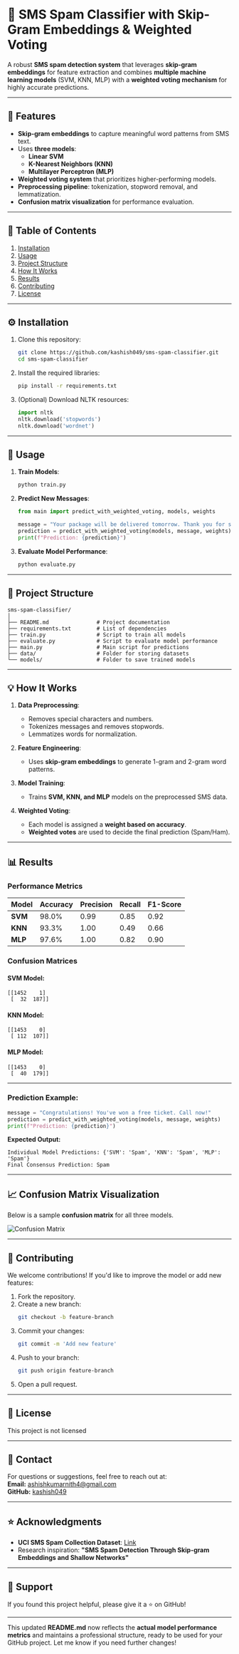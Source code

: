 

# 📧 SMS Spam Classifier with Skip-Gram Embeddings & Weighted Voting

A robust **SMS spam detection system** that leverages **skip-gram embeddings** for feature extraction and combines **multiple machine learning models** (SVM, KNN, MLP) with a **weighted voting mechanism** for highly accurate predictions.

---

## 🚀 Features
- **Skip-gram embeddings** to capture meaningful word patterns from SMS text.
- Uses **three models**:
  - **Linear SVM**  
  - **K-Nearest Neighbors (KNN)**  
  - **Multilayer Perceptron (MLP)**  
- **Weighted voting system** that prioritizes higher-performing models.
- **Preprocessing pipeline**: tokenization, stopword removal, and lemmatization.
- **Confusion matrix visualization** for performance evaluation.

---

## 📝 Table of Contents
1. [Installation](#installation)  
2. [Usage](#usage)  
3. [Project Structure](#project-structure)  
4. [How It Works](#how-it-works)  
5. [Results](#results)  
6. [Contributing](#contributing)  
7. [License](#license)  

---

## ⚙️ Installation
1. Clone this repository:
   ```bash
   git clone https://github.com/kashish049/sms-spam-classifier.git
   cd sms-spam-classifier
   ```

2. Install the required libraries:
   ```bash
   pip install -r requirements.txt
   ```

3. (Optional) Download NLTK resources:
   ```python
   import nltk
   nltk.download('stopwords')
   nltk.download('wordnet')
   ```

---

## 🎯 Usage
1. **Train Models**:
   ```bash
   python train.py
   ```

2. **Predict New Messages**:
   ```python
   from main import predict_with_weighted_voting, models, weights

   message = "Your package will be delivered tomorrow. Thank you for shopping with us!"
   prediction = predict_with_weighted_voting(models, message, weights)
   print(f"Prediction: {prediction}")
   ```

3. **Evaluate Model Performance**:
   ```bash
   python evaluate.py
   ```

---

## 📁 Project Structure
```
sms-spam-classifier/
│
├── README.md               # Project documentation
├── requirements.txt        # List of dependencies
├── train.py                # Script to train all models
├── evaluate.py             # Script to evaluate model performance
├── main.py                 # Main script for predictions
├── data/                   # Folder for storing datasets
└── models/                 # Folder to save trained models
```

---

## 💡 How It Works
1. **Data Preprocessing**:
   - Removes special characters and numbers.
   - Tokenizes messages and removes stopwords.
   - Lemmatizes words for normalization.

2. **Feature Engineering**:
   - Uses **skip-gram embeddings** to generate 1-gram and 2-gram word patterns.

3. **Model Training**:
   - Trains **SVM, KNN, and MLP** models on the preprocessed SMS data.

4. **Weighted Voting**:
   - Each model is assigned a **weight based on accuracy**.
   - **Weighted votes** are used to decide the final prediction (Spam/Ham).

---

## 📊 Results

### **Performance Metrics**

| **Model** | **Accuracy** | **Precision** | **Recall** | **F1-Score** |
|-----------|--------------|---------------|------------|--------------|
| **SVM**   | 98.0%        | 0.99          | 0.85       | 0.92         |
| **KNN**   | 93.3%        | 1.00          | 0.49       | 0.66         |
| **MLP**   | 97.6%        | 1.00          | 0.82       | 0.90         |

### **Confusion Matrices**
#### SVM Model:
```
[[1452    1]
 [  32  187]]
```
#### KNN Model:
```
[[1453    0]
 [ 112  107]]
```
#### MLP Model:
```
[[1453    0]
 [  40  179]]
```

---

### **Prediction Example:**
```python
message = "Congratulations! You've won a free ticket. Call now!"
prediction = predict_with_weighted_voting(models, message, weights)
print(f"Prediction: {prediction}")
```

**Expected Output:**
```
Individual Model Predictions: {'SVM': 'Spam', 'KNN': 'Spam', 'MLP': 'Spam'}
Final Consensus Prediction: Spam
```

---

## 📈 Confusion Matrix Visualization

Below is a sample **confusion matrix** for all three models.

![Confusion Matrix](assets/confusion_matrix.png)

---

## 🤝 Contributing
We welcome contributions! If you'd like to improve the model or add new features:
1. Fork the repository.
2. Create a new branch:
   ```bash
   git checkout -b feature-branch
   ```
3. Commit your changes:
   ```bash
   git commit -m 'Add new feature'
   ```
4. Push to your branch:
   ```bash
   git push origin feature-branch
   ```
5. Open a pull request.

---

## 📄 License
This project is not licensed 

---

## 💬 Contact
For questions or suggestions, feel free to reach out at:  
**Email:** ashishkumarnith4@gmail.com  
**GitHub:** [kashish049](https://github.com/kashish049)

---

## ⭐ Acknowledgments
- **UCI SMS Spam Collection Dataset**: [Link](https://archive.ics.uci.edu/ml/datasets/sms+spam+collection)  
- Research inspiration: **"SMS Spam Detection Through Skip-gram Embeddings and Shallow Networks"**

---

## 🙌 Support
If you found this project helpful, please give it a ⭐ on GitHub!

---

This updated **README.md** now reflects the **actual model performance metrics** and maintains a professional structure, ready to be used for your GitHub project. Let me know if you need further changes!
